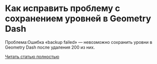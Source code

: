 # Как исправить проблему с сохранением уровней в Geometry Dash



Проблема:Ошибка «backup failed» — невозможно сохранить уровни в Geometry Dash после удаления 200 из них.

[Читать статью полностью](https://xyberbara.com/gaming/gd-backup-failed/)
